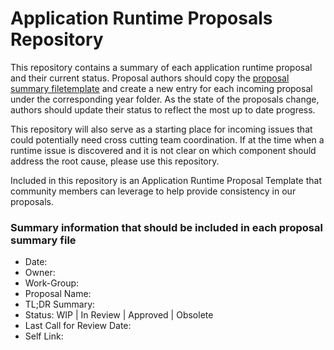 # Application Runtime Proposals Repository
This repository contains a summary of each application runtime proposal and their current status. Proposal authors should copy the [proposal summary filetemplate](https://github.com/chenl23/cfar-proposals/blob/master/Proposal-summary-template.md) and create a new entry for each incoming proposal under the corresponding year folder. As the state of the proposals change, authors should update their status to reflect the most up to date progress. 

This repository will also serve as a starting place for incoming issues that could potentially need cross cutting team coordination. If at the time when a runtime issue is discovered and it is not clear on which component should address the root cause, please use this repository.

Included in this repository is an Application Runtime Proposal Template that community members can leverage to help provide consistency in our proposals.

### Summary information that should be included in each proposal summary file
- Date: 
- Owner:
- Work-Group: 
- Proposal Name: 
- TL;DR Summary: 
- Status: WIP | In Review | Approved | Obsolete
- Last Call for Review Date:
- Self Link:
